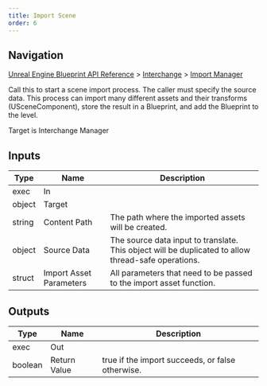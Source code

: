 ```yaml
---
title: Import Scene
order: 6
---
```

## Navigation

[Unreal Engine Blueprint API Reference](https://dev.epicgames.com/documentation/en-us/unreal-engine/BlueprintAPI) > [Interchange](https://dev.epicgames.com/documentation/en-us/unreal-engine/BlueprintAPI/Interchange) > [Import Manager](https://dev.epicgames.com/documentation/en-us/unreal-engine/BlueprintAPI/Interchange/ImportManager)

Call this to start a scene import process. The caller must specify the source data.
This process can import many different assets and their transforms (USceneComponent), store the result in a Blueprint, and add the Blueprint to the level.

Target is Interchange Manager

## Inputs

| Type | Name | Description |
| --- | --- | --- |
| exec | In |  |
| object | Target |  |
| string | Content Path | The path where the imported assets will be created. |
| object | Source Data | The source data input to translate. This object will be duplicated to allow thread-safe operations. |
| struct | Import Asset Parameters | All parameters that need to be passed to the import asset function. |

## Outputs

| Type | Name | Description |
| --- | --- | --- |
| exec | Out |  |
| boolean | Return Value | true if the import succeeds, or false otherwise. |
